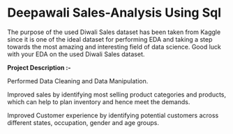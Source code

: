 # Deepawali Sales-Analysis Using Sql
The purpose of the used Diwali Sales dataset has been taken from Kaggle since it is one of the ideal dataset for performing EDA and taking a step towards the most amazing and interesting field of data science. Good luck with your EDA on the used Diwali Sales dataset.

**Project Description :-**

Performed Data Cleaning and Data Manipulation.

Improved sales by identifying most selling product categories and products, which can help to plan inventory and hence meet the demands.

Improved Customer experience by identifying potential customers across different states, occupation, gender and age groups.

